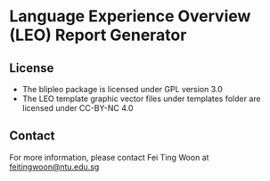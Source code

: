 # Language Experience Overview (LEO) Report Generator


## License

- The blipleo package is licensed under GPL version 3.0
- The LEO template graphic vector files under templates folder are licensed under CC-BY-NC 4.0

## Contact

For more information, please contact Fei Ting Woon at feitingwoon@ntu.edu.sg
